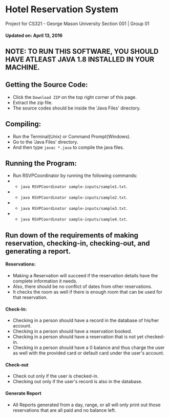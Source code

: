 # Hotel Reservation System
Project for CS321 - George Mason University
Section 001 | Group 01

#### Updated on: April 13, 2016

## NOTE: TO RUN THIS SOFTWARE, YOU SHOULD HAVE ATLEAST JAVA 1.8 INSTALLED IN YOUR MACHINE.

## Getting the Source Code:
- Click the `Download ZIP` on the top right corner of this page.
- Extract the zip file.
- The source codes should be inside the 'Java Files' directory.

## Compiling:
- Run the Terminal(Unix) or Command Prompt(Windows).
- Go to the 'Java Files' directory.
- And then type `javac *.java` to compile the java files.

## Running the Program:
- Run RSVPCoordinator by running the following commands:
- - `java RSVPCoordinator sample-inputs/sample1.txt`.
- - `java RSVPCoordinator sample-inputs/sample2.txt`.
- - `java RSVPCoordinator sample-inputs/sample3.txt`.
- - `java RSVPCoordinator sample-inputs/sample4.txt`.


## Run down of the requirements of making reservation, checking-in, checking-out, and generating a report.
#### Reservations:
- Making a Reservation will succeed if the reservation details have the complete information it needs.
- Also, there should be no conflict of dates from other reservations.
- It checks the room as well if there is enough room that can be used for that reservation.

#### Check-In:
- Checking in a person should have a record in the database of his/her account.
- Checking in a person should have a reservation booked.
- Checking in a person should have a reservation that is not yet checked-in.
- Checking in a person should have a 0 balance and thus charge the user as well with the provided card or default card under the user's account.

#### Check-out
- Check out only if the user is checked-in.
- Checking out only if the user's record is also in the database.

#### Generate Report
- All Reports generated from a day, range, or all will only print out those reservations that are all paid and no balance left.
